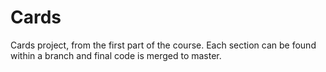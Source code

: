 # Cards

Cards project, from the first part of the course. Each section can be found within a branch and final code is merged to master.
